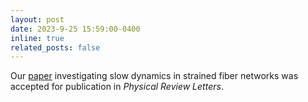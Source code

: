 ```yaml
---
layout: post
date: 2023-9-25 15:59:00-0400
inline: true
related_posts: false
---
```


Our [paper](https://arxiv.org/abs/2203.04891) investigating slow dynamics in strained fiber networks was accepted for publication in *Physical Review Letters*.
